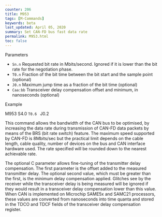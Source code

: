 ```yaml
---
counter: 206
title: M953
tags: [M-Commands] 
keywords: beta 
last_updated: April 05, 2020 
summary: Set CAN-FD bus fast data rate 
permalink: M953.html
toc: false 
---
```



Parameters

* `Sn.n` Requested bit rate in Mbits/second. Ignored if it is lower than the bit rate for the negotiation phase.
* `T0.n` Fraction of the bit time between the bit start and the sample point (optional)
* `J0.n` Maximum jump time as a fraction of the bit time (optional)
* `Caa:bb` Transceiver delay compensation offset and minimum, in nanoseconds (optional)

Example

M953 S4.0 ` T0.6  ` J0.2

This command allows the bandwidth of the CAN bus to be optimised, by increasing the data rate during transmission of CAN-FD data packets by means of the BRS (bit rate switch) feature. The maximum speed supported by CAN-FD is 8Mbits/sec but the practical limit depends on the cable length, cable quality, number of devices on the bus and CAN interface hardware used. The rate specified will be rounded down to the nearest achievable rate.

The optional C parameter allows fine-tuning of the transmitter delay compensation. The first parameter is the offset added to the measured transmitter delay. The optional second value, which must be greater than the first, is the minimum delay compensation applied. Glitches see by the receiver while the transceiver delay is being measured will be ignored if they would result in a transceiver delay compensation lower than this value. When CAN is implemented on Microchip SAME5x and SAMC21 processors, these values are converted from nanoseconds into time quanta and stored in the TDCO and TDCF fields of the transceiver delay compensation register.

